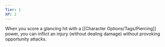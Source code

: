 ```yaml
---
Tier: 1
XP: 2
---
```


When you score a glancing hit with a [[Character Options/Tags/Piercing]]  power, you can inflict an injury (without dealing damage) without provoking opportunity attacks.